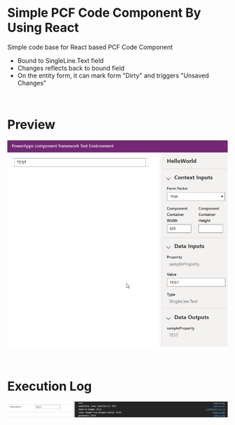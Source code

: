 # Simple PCF Code Component By Using React

Simple code base for React based PCF Code Component

- Bound to SingleLine.Text field
- Changes reflects back to bound field
- On the entity form, it can mark form "Dirty" and triggers "Unsaved Changes"

<br>

# Preview

![Preview](Images/Preview.png)

<br>

# Execution Log

![Logs](Images/ExecutionOrder.png)
